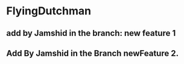 # FlyingDutchman

## add by Jamshid in the branch: new feature 1 

## Add By Jamshid in the Branch newFeature 2.
